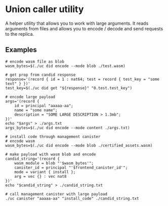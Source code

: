 # Union caller utility

A helper utility that allows you to work with large arguments. It reads arguments from files and allows you to encode / decode and send requests to the replica.

## Examples

```shell
# encode wasm file as blob
wasm_bytes=$(./uc did encode --mode blob ./test.wasm)
```

```shell
# get prop from candid response
response='(record { id = 1 : nat64; test = record { test_key = "some text" } })'
test_key=$(./uc did get "${response}" "0.test.test_key")

```

```shell
# encode large payload
args='(record {
	id = principal "aaaaa-aa";
	name = "some name";
	description = "SOME LARGE DESCRIPTION > 1.3mb";
})'
echo "$args" > ./args.txt
args_bytes=$(./uc did encode --mode content ./args.txt)
```

```shell
# install code through management canister
# encode wasm
wasm_bytes=$(./uc did encode --mode blob ./certified_assets.wasm)

# make payload with wasm blob and encode
candid_string='(record {
	wasm_module = blob "'$wasm_bytes'";
	canister_id = principal "'$frontend_canister_id'";
	mode = variant { install };
	arg = vec {} : vec nat8
})'
echo "$candid_string" > ./candid_string.txt

# call management canister with large payload
./uc canister "aaaaa-aa" "install_code" ./candid_string.txt
```
